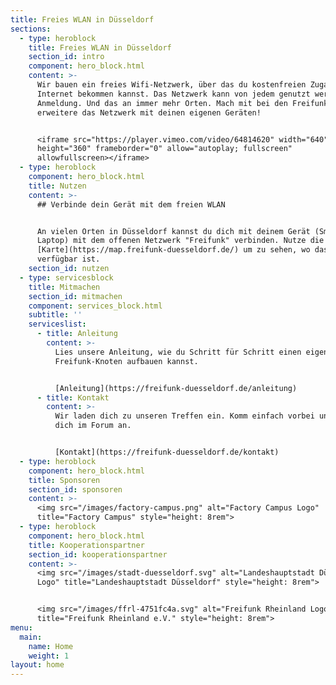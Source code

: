 ```yaml
---
title: Freies WLAN in Düsseldorf
sections:
  - type: heroblock
    title: Freies WLAN in Düsseldorf
    section_id: intro
    component: hero_block.html
    content: >-
      Wir bauen ein freies Wifi-Netzwerk, über das du kostenfreien Zugang zum
      Internet bekommen kannst. Das Netzwerk kann von jedem genutzt werden, ohne
      Anmeldung. Und das an immer mehr Orten. Mach mit bei den Freifunk und
      erweitere das Netzwerk mit deinen eigenen Geräten!


      <iframe src="https://player.vimeo.com/video/64814620" width="640"
      height="360" frameborder="0" allow="autoplay; fullscreen"
      allowfullscreen></iframe>
  - type: heroblock
    component: hero_block.html
    title: Nutzen
    content: >-
      ## Verbinde dein Gerät mit dem freien WLAN


      An vielen Orten in Düsseldorf kannst du dich mit deinem Gerät (Smartphone,
      Laptop) mit dem offenen Netzwerk "Freifunk" verbinden. Nutze die
      [Karte](https://map.freifunk-duesseldorf.de/) um zu sehen, wo das Netzwerk
      verfügbar ist.
    section_id: nutzen
  - type: servicesblock
    title: Mitmachen
    section_id: mitmachen
    component: services_block.html
    subtitle: ''
    serviceslist:
      - title: Anleitung
        content: >-
          Lies unsere Anleitung, wie du Schritt für Schritt einen eigenen
          Freifunk-Knoten aufbauen kannst.


          [Anleitung](https://freifunk-duesseldorf.de/anleitung)
      - title: Kontakt
        content: >-
          Wir laden dich zu unseren Treffen ein. Komm einfach vorbei und melde
          dich im Forum an.


          [Kontakt](https://freifunk-duesseldorf.de/kontakt)
  - type: heroblock
    component: hero_block.html
    title: Sponsoren
    section_id: sponsoren
    content: >-
      <img src="/images/factory-campus.png" alt="Factory Campus Logo"
      title="Factory Campus" style="height: 8rem">
  - type: heroblock
    component: hero_block.html
    title: Kooperationspartner
    section_id: kooperationspartner
    content: >-
      <img src="/images/stadt-duesseldorf.svg" alt="Landeshauptstadt Düsseldorf
      Logo" title="Landeshauptstadt Düsseldorf" style="height: 8rem">


      <img src="/images/ffrl-4751fc4a.svg" alt="Freifunk Rheinland Logo"
      title="Freifunk Rheinland e.V." style="height: 8rem">
menu:
  main:
    name: Home
    weight: 1
layout: home
---
```

